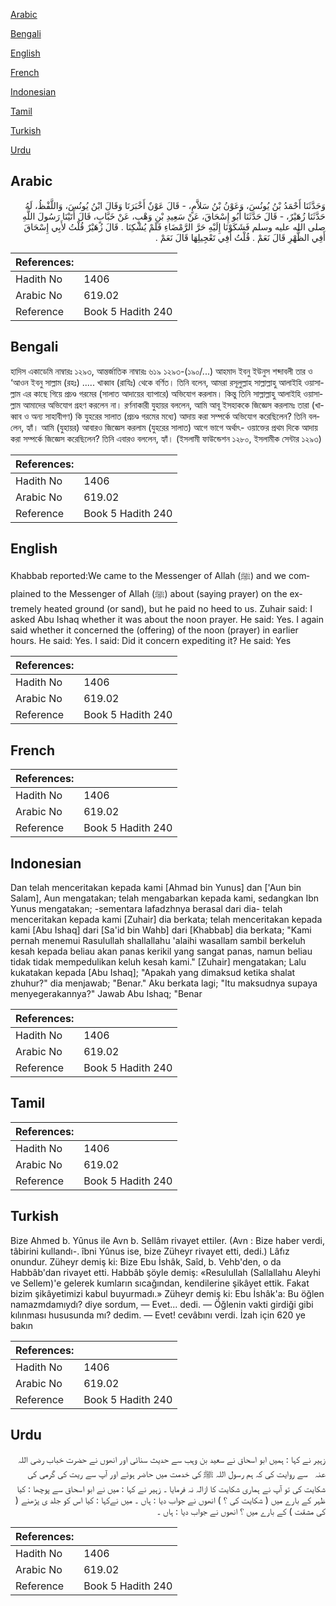 [Arabic](#arabic)

[Bengali](#bengali)

[English](#english)

[French](#french)

[Indonesian](#indonesian)

[Tamil](#tamil)

[Turkish](#turkish)

[Urdu](#urdu)

## Arabic


<div dir="rtl" lang="ar" style={{fontSize:'larger',backgroundColor:'#f8f9fa',padding:20}}>
وَحَدَّثَنَا أَحْمَدُ بْنُ يُونُسَ، وَعَوْنُ بْنُ سَلاَّمٍ، - قَالَ عَوْنٌ أَخْبَرَنَا وَقَالَ ابْنُ يُونُسَ، وَاللَّفْظُ، لَهُ حَدَّثَنَا زُهَيْرٌ، - قَالَ حَدَّثَنَا أَبُو إِسْحَاقَ، عَنْ سَعِيدِ بْنِ وَهْبٍ، عَنْ خَبَّابٍ، قَالَ أَتَيْنَا رَسُولَ اللَّهِ صلى الله عليه وسلم فَشَكَوْنَا إِلَيْهِ حَرَّ الرَّمْضَاءِ فَلَمْ يُشْكِنَا ‏.‏ قَالَ زُهَيْرٌ قُلْتُ لأَبِي إِسْحَاقَ أَفِي الظُّهْرِ قَالَ نَعَمْ ‏.‏ قُلْتُ أَفِي تَعْجِيلِهَا قَالَ نَعَمْ ‏.‏
</div>
<div style={{backgroundColor:'#f8f9fa',padding:20, marginBottom: 10}}><table> <thead> <tr> <th>References:</th> <th></th> </tr> </thead> <tbody><tr><td>Hadith No</td><td>1406</td></tr><tr><td>Arabic No</td><td>619.02</td></tr><tr><td>Reference</td><td>Book 5 Hadith 240</td></tr></tbody></table></div>

## Bengali


<div dir="ltr" lang="bn" style={{fontSize:'larger',backgroundColor:'#f8f9fa',padding:20}}>
হাদিস একাডেমি নাম্বারঃ ১২৯৩, আন্তর্জাতিক নাম্বারঃ ৬১৯ ১২৯৩-(১৯০/...) আহমাদ ইবনু ইউনুস শব্দাবলী তার ও ‘আওন ইবনু সাল্লাম (রহঃ) ..... খাব্বাব (রাযিঃ) থেকে বর্ণিত। তিনি বলেন, আমরা রসূলুল্লাহ সাল্লাল্লাহু আলাইহি ওয়াসাল্লাম এর কাছে গিয়ে প্রচণ্ড গরমের (সালাত আদায়ের ব্যাপারে) অভিযোগ করলাম। কিন্তু তিনি সাল্লাল্লাহু আলাইহি ওয়াসাল্লাম আমাদের অভিযোগ গ্রহণ করলেন না। রর্ণনাকারী যুহায়র বললেন, আমি আবূ ইসহাককে জিজ্ঞেস করলামঃ তারা (খাব্বাব ও অন্য সাহাবীগণ) কি যুহরের সালাত (প্রচণ্ড গরমের মধ্যে) আদায় করা সম্পর্কে অভিযোগ করেছিলেন? তিনি বললেন, হ্যাঁ। আমি (যুহায়র) আবারও জিজ্ঞেস করলাম (যুহরের সালাত) আগে ভাগে অর্থাৎ- ওয়াক্তের প্রথম দিকে আদায় করা সম্পর্কে জিজ্ঞেস করেছিলেন? তিনি এবারও বললেন, হ্যাঁ। (ইসলামী ফাউন্ডেশন ১২৮০, ইসলামীক সেন্টার ১২৯৩)
</div>
<div style={{backgroundColor:'#f8f9fa',padding:20, marginBottom: 10}}><table> <thead> <tr> <th>References:</th> <th></th> </tr> </thead> <tbody><tr><td>Hadith No</td><td>1406</td></tr><tr><td>Arabic No</td><td>619.02</td></tr><tr><td>Reference</td><td>Book 5 Hadith 240</td></tr></tbody></table></div>

## English


<div dir="ltr" lang="en" style={{fontSize:'larger',backgroundColor:'#f8f9fa',padding:20}}>
Khabbab reported:We came to the Messenger of Allah (ﷺ) and we complained to the Messenger of Allah (ﷺ) about (saying prayer) on the extremely heated ground (or sand), but he paid no heed to us. Zuhair said: I asked Abu Ishaq whether it was about the noon prayer. He said: Yes. I again said whether it concerned the (offering) of the noon (prayer) in earlier hours. He said: Yes. I said: Did it concern expediting it? He said: Yes
</div>
<div style={{backgroundColor:'#f8f9fa',padding:20, marginBottom: 10}}><table> <thead> <tr> <th>References:</th> <th></th> </tr> </thead> <tbody><tr><td>Hadith No</td><td>1406</td></tr><tr><td>Arabic No</td><td>619.02</td></tr><tr><td>Reference</td><td>Book 5 Hadith 240</td></tr></tbody></table></div>

## French


<div dir="ltr" lang="fr" style={{fontSize:'larger',backgroundColor:'#f8f9fa',padding:20}}>

</div>
<div style={{backgroundColor:'#f8f9fa',padding:20, marginBottom: 10}}><table> <thead> <tr> <th>References:</th> <th></th> </tr> </thead> <tbody><tr><td>Hadith No</td><td>1406</td></tr><tr><td>Arabic No</td><td>619.02</td></tr><tr><td>Reference</td><td>Book 5 Hadith 240</td></tr></tbody></table></div>

## Indonesian


<div dir="ltr" lang="id" style={{fontSize:'larger',backgroundColor:'#f8f9fa',padding:20}}>
Dan telah menceritakan kepada kami [Ahmad bin Yunus] dan ['Aun bin Salam], Aun mengatakan; telah mengabarkan kepada kami, sedangkan Ibn Yunus mengatakan; -sementara lafadzhnya berasal dari dia- telah menceritakan kepada kami [Zuhair] dia berkata; telah menceritakan kepada kami [Abu Ishaq] dari [Sa'id bin Wahb] dari [Khabbab] dia berkata; "Kami pernah menemui Rasulullah shallallahu 'alaihi wasallam sambil berkeluh kesah kepada beliau akan panas kerikil yang sangat panas, namun beliau tidak tidak mempedulikan keluh kesah kami." [Zuhair] mengatakan; Lalu kukatakan kepada [Abu Ishaq]; "Apakah yang dimaksud ketika shalat zhuhur?" dia menjawab; "Benar." Aku berkata lagi; "Itu maksudnya supaya menyegerakannya?" Jawab Abu Ishaq; "Benar
</div>
<div style={{backgroundColor:'#f8f9fa',padding:20, marginBottom: 10}}><table> <thead> <tr> <th>References:</th> <th></th> </tr> </thead> <tbody><tr><td>Hadith No</td><td>1406</td></tr><tr><td>Arabic No</td><td>619.02</td></tr><tr><td>Reference</td><td>Book 5 Hadith 240</td></tr></tbody></table></div>

## Tamil


<div dir="ltr" lang="ta" style={{fontSize:'larger',backgroundColor:'#f8f9fa',padding:20}}>

</div>
<div style={{backgroundColor:'#f8f9fa',padding:20, marginBottom: 10}}><table> <thead> <tr> <th>References:</th> <th></th> </tr> </thead> <tbody><tr><td>Hadith No</td><td>1406</td></tr><tr><td>Arabic No</td><td>619.02</td></tr><tr><td>Reference</td><td>Book 5 Hadith 240</td></tr></tbody></table></div>

## Turkish


<div dir="ltr" lang="tr" style={{fontSize:'larger',backgroundColor:'#f8f9fa',padding:20}}>
Bize Ahmed b. Yûnus ile Avn b. Sellâm rivayet ettiler. (Avn : Bize haber verdi, tâbirini kullandı-. îbni Yûnus ise, bize Züheyr rivayet etti, dedi.) Lâfız onundur. Züheyr demiş ki: Bize Ebu İshâk, Saîd, b. Vehb'den, o da Habbâb'dan rivayet etti. Habbâb şöyle demiş: «Resulullah (Sallallahu Aleyhi ve Sellem)'e gelerek kumların sıcağından, kendilerine şikâyet ettik. Fakat bizim şikâyetimizi kabul buyurmadı.» Züheyr demiş ki: Ebu İshâk'a: Bu öğlen namazmdamıydı? diye sordum, — Evet... dedi. — Öğlenin vakti girdiği gibi kılınması hususunda mı? dedim. — Evet! cevâbını verdi. İzah için 620 ye bakın
</div>
<div style={{backgroundColor:'#f8f9fa',padding:20, marginBottom: 10}}><table> <thead> <tr> <th>References:</th> <th></th> </tr> </thead> <tbody><tr><td>Hadith No</td><td>1406</td></tr><tr><td>Arabic No</td><td>619.02</td></tr><tr><td>Reference</td><td>Book 5 Hadith 240</td></tr></tbody></table></div>

## Urdu


<div dir="rtl" lang="ur" style={{fontSize:'larger',backgroundColor:'#f8f9fa',padding:20}}>
زہیر نے کہا : ہمیں ابو اسحاق نے سعید بن وہب سے حدیث سنائی اور انھوں نے حضرت خباب ‌رضی ‌اللہ ‌عنہ ‌ ‌ سے روایت کی کہ ہم رسول اللہ ﷺ کی خدمت میں حاضر ہوئے اور آپ سے ریت کی گرمی کی شکایت کی تو آپ نے ہماری شکایت کا ازالہ نہ فرمایا ۔ زہیر نے کہا : میں نے ابو اسحاق سے پوچھا : کیا ظہر کے بارے میں ( شکایت کی ؟ ) انھوں نے جواب دیا : ہاں ۔ میں نےکہا : کیا اس کو جلد ی پڑھنے ( کی مشقت ) کے بارے میں ؟ انھوں نے جواب دیا : ہاں ۔
</div>
<div style={{backgroundColor:'#f8f9fa',padding:20, marginBottom: 10}}><table> <thead> <tr> <th>References:</th> <th></th> </tr> </thead> <tbody><tr><td>Hadith No</td><td>1406</td></tr><tr><td>Arabic No</td><td>619.02</td></tr><tr><td>Reference</td><td>Book 5 Hadith 240</td></tr></tbody></table></div>